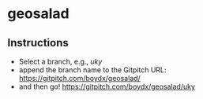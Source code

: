 # geosalad

## Instructions
* Select a branch, e.g., _uky_
* append the branch name to the Gitpitch URL: https://gitpitch.com/boydx/geosalad/
* and then go! https://gitpitch.com/boydx/geosalad/uky
